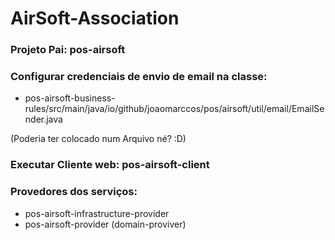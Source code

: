# AirSoft-Association

### Projeto Pai: pos-airsoft

### Configurar credenciais de envio de email na classe: 
* pos-airsoft-business-rules/src/main/java/io/github/joaomarccos/pos/airsoft/util/email/EmailSender.java

(Poderia ter colocado num Arquivo né? :D)

### Executar Cliente web: pos-airsoft-client

### Provedores dos serviços: 
* pos-airsoft-infrastructure-provider
* pos-airsoft-provider (domain-proviver)
